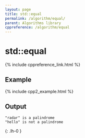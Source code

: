 ```yaml
---
layout: page
title: std::equal
permalink: /algorithm/equal/
parent: Algorithms library
cppreference: /algorithm/equal
---
```

# std::equal

{% include cppreference_link.html %}

## Example

{% include cpp2_example.html %}

## Output

```
"radar" is a palindrome
"hello" is not a palindrome
```
{: .lh-0 }